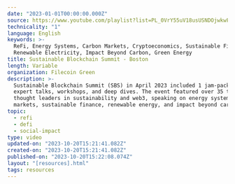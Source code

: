```yaml
---
date: "2023-01-01T00:00:00.000Z"
source: https://www.youtube.com/playlist?list=PL_0VrY55uV18usUSNDOjwkwFNCbIZ2ZLr
technicality: "1"
language: English
keywords: >-
  ReFi, Energy Systems, Carbon Markets, Cryptoeconomics, Sustainable Finance,
  Renewable Electricity, Impact Beyond Carbon, Green Energy
title: Sustainable Blockchain Summit - Boston
length: Variable
organization: Filecoin Green
description: >-
  Sustainable Blockchain Summit (SBS) in April 2023 included 1 jam-packed day of
  expert talks, workshops, and deep dives. The event featured over 35 top
  thought leaders in sustainability and web3, speaking on energy systems, carbon
  markets, sustainable finance, renewable energy, and impact beyond carbon.
topic:
  - refi
  - defi
  - social-impact
type: video
updated-on: "2023-10-20T15:21:41.082Z"
created-on: "2023-10-20T15:21:41.082Z"
published-on: "2023-10-20T15:22:08.074Z"
layout: "[resources].html"
tags: resources
---
```

